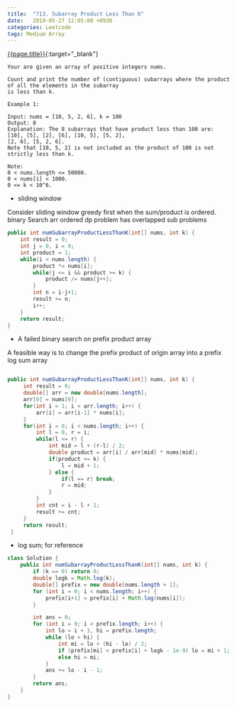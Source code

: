 ```yaml
---
title:  "713. Subarray Product Less Than K"
date:   2019-05-27 12:05:00 +0930
categories: Leetcode
tags: Medium Array
---
```


[{{page.title}}](https://leetcode.com/problems/subarray-product-less-than-k/){:target="_blank"}

    Your are given an array of positive integers nums.

    Count and print the number of (contiguous) subarrays where the product of all the elements in the subarray
    is less than k.

    Example 1:

    Input: nums = [10, 5, 2, 6], k = 100
    Output: 8
    Explanation: The 8 subarrays that have product less than 100 are: [10], [5], [2], [6], [10, 5], [5, 2],
    [2, 6], [5, 2, 6].
    Note that [10, 5, 2] is not included as the product of 100 is not strictly less than k.

    Note:
    0 < nums.length <= 50000.
    0 < nums[i] < 1000.
    0 <= k < 10^6.

* sliding window

Consider sliding window greedy first when the sum/product is ordered.
                        binary Search         arr            ordered
                        dp                    problem has    overlapped sub problems

```java
public int numSubarrayProductLessThanK(int[] nums, int k) {
    int result = 0;
    int j = 0, i = 0;
    int product = 1;
    while(i < nums.length) {
        product *= nums[i];
        while(j <= i && product >= k) {
            product /= nums[j++];
        }
        int n = i-j+1;
        result += n;
        i++;
    }
    return result;
}
```

* A failed binary search on prefix product array

A feasible way is to change the prefix product of origin array into a prefix log sum array

```java

public int numSubarrayProductLessThanK(int[] nums, int k) {
     int result = 0;
     double[] arr = new double[nums.length];
     arr[0] = nums[0];
     for(int i = 1; i < arr.length; i++) {
         arr[i] = arr[i-1] * nums[i];
     }
     for(int i = 0; i < nums.length; i++) {
         int l = 0, r = i;
         while(l <= r) {
             int mid = l + (r-l) / 2;
             double product = arr[i] / arr[mid] * nums[mid];
             if(product >= k) {
                 l = mid + 1;
             } else {
                 if(l == r) break;
                 r = mid;
             }
         }
         int cnt = i - l + 1;
         result += cnt;
     }
     return result;
 }
```

* log sum; for reference

```java
class Solution {
    public int numSubarrayProductLessThanK(int[] nums, int k) {
        if (k == 0) return 0;
        double logk = Math.log(k);
        double[] prefix = new double[nums.length + 1];
        for (int i = 0; i < nums.length; i++) {
            prefix[i+1] = prefix[i] + Math.log(nums[i]);
        }

        int ans = 0;
        for (int i = 0; i < prefix.length; i++) {
            int lo = i + 1, hi = prefix.length;
            while (lo < hi) {
                int mi = lo + (hi - lo) / 2;
                if (prefix[mi] < prefix[i] + logk - 1e-9) lo = mi + 1;
                else hi = mi;
            }
            ans += lo - i - 1;
        }
        return ans;
    }
}
```

